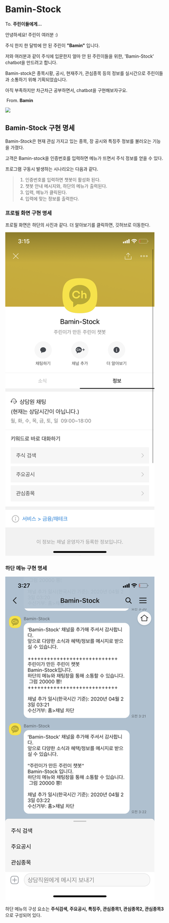 # Bamin-Stock

To. **주린이들에게...**

안녕하세요! 주린이 여러분 :)

주식 한지 한 달밖에 안 된 주린이 **"Bamin"** 입니다.

저와 여러분과 같이 주식에 입문한지 얼마 안 된 주린이들을 위한, 'Bamin-Stock'  chatbot을 만드려고 합니다. 

Bamin-stock은 종목시황, 공시, 현재주가, 관심종목 등의 정보를 실시간으로 주린이들과 소통하기 위해 기획되었습니다.

아직 부족하지만 차근차근 공부하면서, chatbot을 구현해보자구요.

​																															From.  **Bamin**

![](https://images.unsplash.com/photo-1559589689-577aabd1db4f?ixlib=rb-1.2.1&ixid=eyJhcHBfaWQiOjEyMDd9&auto=format&fit=crop&w=1050&q=80)



## Bamin-Stock 구현 명세



Bamin-Stock은 현재 관심 가지고 있는 종목, 장 공시와 특징주 정보를 불러오는 기능을 가졌다.

고객은 Bamin-stock을 인증번호를 입력하면 메뉴가 뜨면서 주식 정보를 얻을 수 있다.



프로그램 구동시 발생하는 시나리오는 다음과 같다.

> 1. 인증번호를 입력하면 챗봇이 활성화 된다.
> 2. 챗봇 안내 메시지와, 하단의 메뉴가 출력된다.
> 3. 입력, 메뉴가 클릭된다.
> 4. 입력에 맞는 정보를 출력한다.



### 프로필 화면 구현 명세

프로필 화면은 하단의 사진과 같다.  더 알아보기를 클릭하면, 깃허브로 이동한다.

![](/image/profile.png)





### 하단 메뉴 구현 명세

![](/image/wellcomemessage.png)

 하단 메뉴의 구성 요소는 **주식검색, 주요공시, 특징주, 관심종목1, 관심종목2, 관심종목3** 으로 구성되어 있다.

